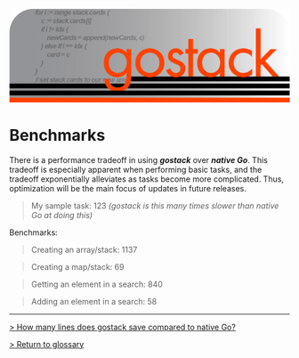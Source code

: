 ![Banner](../images/gostack_SmallerTransparent.png)

<h1>Benchmarks</h1>

There is a performance tradeoff in using ***gostack*** over ***native Go***.  This tradeoff is especially apparent when performing basic tasks, and the tradeoff exponentially alleviates as tasks become more complicated.  Thus, optimization will be the main focus of updates in future releases.

> My sample task: 123 *(gostack is this many times slower than native Go at doing this)*

Benchmarks:

> Creating an array/stack: 1137

> Creating a map/stack: 69

> Getting an element in a search: 840

> Adding an element in a search: 58

---

 [> How many lines does gostack save compared to native Go?](race.md)

 [> Return to glossary](../README.md)